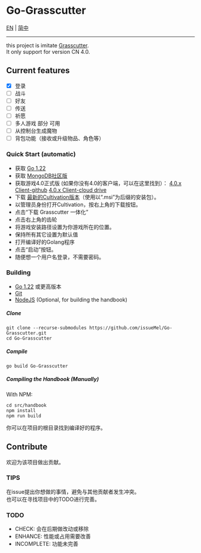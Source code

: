 # Go-Grasscutter

[EN](../README.md) | [简中](README_zh-CN.md)
****
this project is imitate [Grasscutter](https://github.com/Grasscutters/Grasscutter).<br>
It only support for version CN 4.0.

## Current features

- [x] 登录
- [ ] 战斗
- [ ] 好友
- [ ] 传送
- [ ] 祈愿
- [ ] 多人游戏 部分 可用
- [ ] 从控制台生成魔物
- [ ] 背包功能（接收或升级物品、角色等）

### Quick Start (automatic)

- 获取 [Go 1.22](https://go.dev/dl/)
- 获取 [MongoDB社区版](https://www.mongodb.com/try/download/community)
- 获取游戏4.0正式版 (如果你没有4.0的客户端，可以在这里找到）：
  [4.0.x Client-github](https://github.com/JRSKelvin/GenshinRepository/blob/main/Version%204.0.0.md)
  [4.0.x Client-cloud drive](https://www.123pan.com/s/HoqUVv-U7SBA.html)
- 下载 [最新的Cultivation版本](https://github.com/Grasscutters/Cultivation/releases/latest)（使用以“.msi”为后缀的安装包）。
- 以管理员身份打开Cultivation，按右上角的下载按钮。
- 点击“下载 Grasscutter 一体化”
- 点击右上角的齿轮
- 将游戏安装路径设置为你游戏所在的位置。
- 保持所有其它设置为默认值
- 打开编译好的Golang程序
- 点击“启动”按钮。
- 随便想一个用户名登录，不需要密码。

### Building

- [Go 1.22](https://go.dev/dl/) 或更高版本
- [Git](https://git-scm.com/downloads)
- [NodeJS](https://nodejs.org/en/download) (Optional, for building the handbook)

##### Clone

```shell
git clone --recurse-submodules https://github.com/issueMel/Go-Grasscutter.git
cd Go-Grasscutter
```

##### Compile

```shell
go build Go-Grasscutter
```

##### Compiling the Handbook (Manually)

With NPM:

```shell
cd src/handbook
npm install
npm run build
```

你可以在项目的根目录找到编译好的程序。

## Contribute

欢迎为该项目做出贡献。

### TIPS

在issue提出你想做的事情，避免与其他贡献者发生冲突。<br>
也可以在寻找项目中的TODO进行完善。

### TODO

- CHECK: 会在后期做改动或移除
- ENHANCE: 性能或占用需要改善
- INCOMPLETE: 功能未完善
